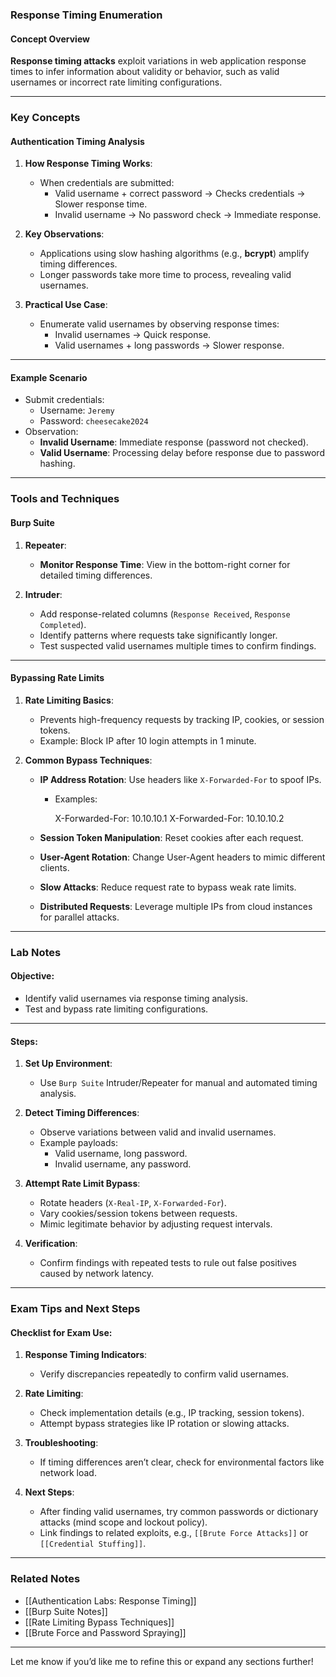 ### **Response Timing Enumeration**

#### **Concept Overview**

**Response timing attacks** exploit variations in web application response times to infer information about validity or behavior, such as valid usernames or incorrect rate limiting configurations.

---

### **Key Concepts**

#### **Authentication Timing Analysis**

1. **How Response Timing Works**:
    
    - When credentials are submitted:
        - Valid username + correct password → Checks credentials → Slower response time.
        - Invalid username → No password check → Immediate response.
2. **Key Observations**:
    
    - Applications using slow hashing algorithms (e.g., **bcrypt**) amplify timing differences.
    - Longer passwords take more time to process, revealing valid usernames.
      
3. **Practical Use Case**:
    
    - Enumerate valid usernames by observing response times:
        - Invalid usernames → Quick response.
        - Valid usernames + long passwords → Slower response.

---

#### **Example Scenario**

- Submit credentials:
    - Username: `Jeremy`
    - Password: `cheesecake2024`
- Observation:
    - **Invalid Username**: Immediate response (password not checked).
    - **Valid Username**: Processing delay before response due to password hashing.

---

### **Tools and Techniques**

#### **Burp Suite**

1. **Repeater**:
    
    - **Monitor Response Time**: View in the bottom-right corner for detailed timing differences.
2. **Intruder**:
    
    - Add response-related columns (`Response Received`, `Response Completed`).
    - Identify patterns where requests take significantly longer.
    - Test suspected valid usernames multiple times to confirm findings.

---

#### **Bypassing Rate Limits**

1. **Rate Limiting Basics**:
    
    - Prevents high-frequency requests by tracking IP, cookies, or session tokens.
    - Example: Block IP after 10 login attempts in 1 minute.
2. **Common Bypass Techniques**:
    
    - **IP Address Rotation**: Use headers like `X-Forwarded-For` to spoof IPs.
        - Examples:
            
            X-Forwarded-For: 10.10.10.1
            X-Forwarded-For: 10.10.10.2
            
    - **Session Token Manipulation**: Reset cookies after each request.
    - **User-Agent Rotation**: Change User-Agent headers to mimic different clients.
    - **Slow Attacks**: Reduce request rate to bypass weak rate limits.
    - **Distributed Requests**: Leverage multiple IPs from cloud instances for parallel attacks.

---

### **Lab Notes**

#### **Objective**:

- Identify valid usernames via response timing analysis.
- Test and bypass rate limiting configurations.

---

#### **Steps**:

1. **Set Up Environment**:
    
    - Use `Burp Suite` Intruder/Repeater for manual and automated timing analysis.
2. **Detect Timing Differences**:
    
    - Observe variations between valid and invalid usernames.
    - Example payloads:
        - Valid username, long password.
        - Invalid username, any password.
3. **Attempt Rate Limit Bypass**:
    
    - Rotate headers (`X-Real-IP`, `X-Forwarded-For`).
    - Vary cookies/session tokens between requests.
    - Mimic legitimate behavior by adjusting request intervals.
4. **Verification**:
    
    - Confirm findings with repeated tests to rule out false positives caused by network latency.

---

### **Exam Tips and Next Steps**

#### **Checklist for Exam Use**:

1. **Response Timing Indicators**:
    
    - Verify discrepancies repeatedly to confirm valid usernames.
2. **Rate Limiting**:
    
    - Check implementation details (e.g., IP tracking, session tokens).
    - Attempt bypass strategies like IP rotation or slowing attacks.
3. **Troubleshooting**:
    
    - If timing differences aren’t clear, check for environmental factors like network load.
4. **Next Steps**:
    
    - After finding valid usernames, try common passwords or dictionary attacks (mind scope and lockout policy).
    - Link findings to related exploits, e.g., `[[Brute Force Attacks]]` or `[[Credential Stuffing]]`.

---

### **Related Notes**

- [[Authentication Labs: Response Timing]]
- [[Burp Suite Notes]]
- [[Rate Limiting Bypass Techniques]]
- [[Brute Force and Password Spraying]]

---

Let me know if you’d like me to refine this or expand any sections further!